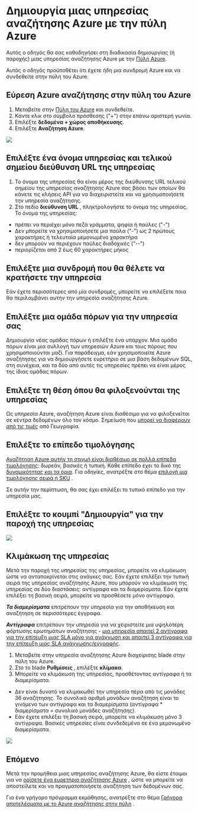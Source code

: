 <properties
    pageTitle="Δημιουργία μιας υπηρεσίας αναζήτησης Azure με την πύλη Azure | Microsoft Azure | Υπηρεσία αναζήτησης φιλοξενούμενη cloud"
    description="Μάθετε πώς μπορείτε να παρέχετε μια υπηρεσία αναζήτησης Azure με την πύλη Azure."
    services="search"
    manager="jhubbard"
    authors="ashmaka"
    documentationCenter=""/>

<tags
    ms.service="search"
    ms.devlang="NA"
    ms.workload="search"
    ms.topic="article"
    ms.tgt_pltfrm="na"
    ms.date="08/29/2016"
    ms.author="ashmaka"/>

# <a name="create-an-azure-search-service-using-the-azure-portal"></a>Δημιουργία μιας υπηρεσίας αναζήτησης Azure με την πύλη Azure

Αυτός ο οδηγός θα σας καθοδηγήσει στη διαδικασία δημιουργίας (ή παροχής) μιας υπηρεσίας αναζήτησης Azure με την [Πύλη Azure](https://portal.azure.com/).

Αυτός ο οδηγός προϋποθέτει ότι έχετε ήδη μια συνδρομή Azure και να συνδεθείτε στην πύλη του Azure.

## <a name="find-azure-search-in-the-azure-portal"></a>Εύρεση Azure αναζήτησης στην πύλη του Azure
1. Μεταβείτε στην [Πύλη του Azure](https://portal.azure.com/) και συνδεθείτε.
1. Κάντε κλικ στο σύμβολο πρόσθεσης ("+") στην επάνω αριστερή γωνία.
2. Επιλέξτε **δεδομένα + χώρος αποθήκευσης**.
3. Επιλέξτε **Αναζήτηση Azure**.

![](./media/search-create-service-portal/find-search.png)

## <a name="pick-a-service-name-and-url-endpoint-for-your-service"></a>Επιλέξτε ένα όνομα υπηρεσίας και τελικού σημείου διεύθυνση URL της υπηρεσίας
1. Το όνομα της υπηρεσίας θα είναι μέρος της διεύθυνσης URL τελικού σημείου της υπηρεσίας αναζήτησης Azure σας βάσει των οποίων θα κάνετε τις κλήσεις API για να διαχειριστείτε και να χρησιμοποιήσετε την υπηρεσία αναζήτησης.
2. Στο πεδίο **διεύθυνση URL** , πληκτρολογήστε το όνομα της υπηρεσίας. Το όνομα της υπηρεσίας:
  * πρέπει να περιέχει μόνο πεζά γράμματα, ψηφία ή παύλες ("-")
  * Δεν μπορείτε να χρησιμοποιήσετε μια παύλα ("-") ως 2 πρώτους χαρακτήρες ή τελευταία μεμονωμένο χαρακτήρα
  * δεν μπορούν να περιέχουν παύλες διαδοχικές ("--")
  * περιορίζεται από 2 έως 60 χαρακτήρες μήκος


## <a name="select-a-subscription-where-you-will-keep-your-service"></a>Επιλέξτε μια συνδρομή που θα θέλετε να κρατήσετε την υπηρεσία
Εάν έχετε περισσότερες από μία συνδρομές, μπορείτε να επιλέξετε ποια θα περιλαμβάνει αυτήν την υπηρεσία αναζήτησης Azure.

## <a name="select-a-resource-group-for-your-service"></a>Επιλέξτε μια ομάδα πόρων για την υπηρεσία σας
Δημιουργία νέας ομάδας πόρων ή επιλέξτε ένα υπάρχον. Μια ομάδα πόρων είναι μια συλλογή των υπηρεσιών Azure και τους πόρους που χρησιμοποιούνται μαζί. Για παράδειγμα, εάν χρησιμοποιείτε Azure αναζήτησης για να δημιουργήσετε ευρετήριο σε μια βάση δεδομένων SQL, στη συνέχεια, και τα δύο από αυτές τις υπηρεσίες πρέπει να είναι μέρος της ίδιας ομάδας πόρων.

## <a name="select-the-location-where-your-service-will-be-hosted"></a>Επιλέξτε τη θέση όπου θα φιλοξενούνται της υπηρεσίας
Ως υπηρεσία Azure, αναζήτηση Azure είναι διαθέσιμο για να φιλοξενείται σε κέντρα δεδομένων όλο τον κόσμο. Σημείωση που [μπορεί να διαφέρουν από τις τιμές](https://azure.microsoft.com/pricing/details/search/) από Γεωγραφία.

## <a name="select-your-pricing-tier"></a>Επιλέξτε το επίπεδο τιμολόγησης
[Αναζήτηση Azure αυτήν τη στιγμή είναι διαθέσιμο σε πολλά επίπεδα τιμολόγησης](https://azure.microsoft.com/pricing/details/search/): δωρεάν, βασικές ή τυπική. Κάθε επίπεδο έχει το δικό της [δυναμικότητας και τα όρια](search-limits-quotas-capacity.md). Για οδηγίες, ανατρέξτε στο θέμα [επιλογή μια τιμολόγησης σειρά ή SKU](search-sku-tier.md) .

Σε αυτήν την περίπτωση, θα σας έχει επιλέξει το τυπικό επίπεδο για την υπηρεσία μας.

## <a name="select-the-create-button-to-provision-your-service"></a>Επιλέξτε το κουμπί "Δημιουργία" για την παροχή της υπηρεσίας

![](./media/search-create-service-portal/create-service.png)

## <a name="scale-your-service"></a>Κλιμάκωση της υπηρεσίας

Μετά την παροχή της υπηρεσίας της υπηρεσίας, μπορείτε να κλιμάκωση ώστε να ανταποκρίνεται στις ανάγκες σας. Εάν έχετε επιλέξει την τυπική σειρά της υπηρεσίας αναζήτησης Azure, που μπορούν να κλιμάκωση της υπηρεσίας σε δύο διαστάσεις: αντίγραφα και τα διαμερίσματα. Εάν έχετε επιλέξει τη βασική σειρά, μπορείτε να προσθέσετε μόνο αντίγραφα.

*__Τα διαμερίσματα__* επιτρέπουν την υπηρεσία για την αποθήκευση και αναζήτηση σε περισσότερες έγγραφα.

*__Αντίγραφα__* επιτρέπουν την υπηρεσία για να χειριστείτε μια υψηλότερη φόρτωσης ερωτημάτων αναζήτησης - [μια υπηρεσία απαιτεί 2 αντίγραφα για την επίτευξη μιας SLA μόνο για ανάγνωση και απαιτεί 3 αντίγραφα για την επίτευξη μιας SLA ανάγνωσης/εγγραφής](https://azure.microsoft.com/support/legal/sla/search/v1_0/).

1. Μεταβείτε στην υπηρεσία αναζήτησης Azure διαχείρισης blade στην πύλη του Azure.
2. Στο το blade **Ρυθμίσεις** , επιλέξτε **κλίμακα**.
3. Μπορείτε να κλιμάκωση της υπηρεσίας, προσθέτοντας αντίγραφα ή τα διαμερίσματα.
  * Δεν είναι δυνατό να κλιμακωθεί την υπηρεσία πέρα από τις μονάδες 36 αναζήτησης. Το συνολικό αριθμό μονάδων αναζήτηση είναι το γινόμενο των αντίγραφα και τα διαμερίσματα (αντίγραφα * διαμερίσματα = συνολικό μονάδες αναζήτησης).
  * Εάν έχετε επιλέξει τη βασική σειρά, μπορείτε να κλιμάκωση μόνο 3 αντίγραφα. Βασικές υπηρεσίες είναι συνδεδεμένα σε ένα μεμονωμένο διαμερίσματα.

![](./media/search-create-service-portal/scale-service.png)

## <a name="next"></a>Επόμενο
Μετά την προμήθεια μιας υπηρεσίας αναζήτησης Azure, θα είστε έτοιμοι για να [ορίσετε ένα ευρετήριο αναζήτησης Azure](search-what-is-an-index.md) , ώστε να μπορείτε να αποστείλετε και να πραγματοποιήσετε αναζήτηση των δεδομένων σας.

Για ένα γρήγορο πρόγραμμα εκμάθησης, ανατρέξτε στο θέμα [Γρήγορα αποτελέσματα με το Azure αναζήτησης στην πύλη](search-get-started-portal.md) .
